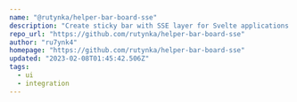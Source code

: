 ```yaml
---
name: "@rutynka/helper-bar-board-sse"
description: "Create sticky bar with SSE layer for Svelte applications."
repo_url: "https://github.com/rutynka/helper-bar-board-sse"
author: "ru7ynk4"
homepage: "https://github.com/rutynka/helper-bar-board-sse"
updated: "2023-02-08T01:45:42.506Z"
tags: 
  - ui
  - integration
---
```

